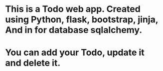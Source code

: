 # This is a Todo web app. Created using Python, flask, bootstrap, jinja, And in for database sqlalchemy.
# You can add your Todo, update it and delete it.
